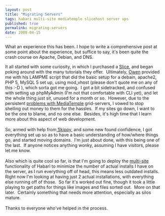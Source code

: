 ```yaml
---
layout: post
title: "Migrating Servers"
tags: habari multi-site mediatemple slicehost server vps
published: true
permalink: migrating-servers
date: 2008-04-15
---
```


What an experience this has been.  I hope to write a comprehensive post at some point about the experience, but suffice to say, it's been quite the crash course on Apache, Debian, and DNS.

It all started with some curiosity, in which I purchased a <a href="http://slicehost.com">Slice</a>, and began poking around with the many tutorials they offer.&nbsp; Ultimately, <a href="http://asymptomatic.net/">Owen</a> provided me with his LAMPME script that did the basic setup for a debain, apache2, PHP 5, MySQL 5 set up, using mod_vhost (please don't quote me on any of this :-D ), which sorta got me going.&nbsp; I got a bit sidetracked, and confused with setting up phpMyAdmin (I'm not that comfortable with CLI yet), and let the whole thing just sit, unused for a month or so.&nbsp; However, due to the persistent <a href="http://weblog.mediatemple.net/weblog/category/system-incidents/gs-grid-service-intermittent-service-availability/">problems with MediaTemple</a> grid-servers, I vowed to stop shelling out money to them for the hassles.&nbsp; If my sites go down, I want to be the one to blame, and no one else.&nbsp; Besides, it's high time that I learn more about this aspect of web development.<br><br>So, armed with help from<span style="text-decoration: underline;"> </span><a href="http://skippy.net">Skippy</a>, and some new found confidence, I got everything set up so as to have a basic understanding of how/where things go, and started moving domains.&nbsp; I'm just about done, with this being one of the last.&nbsp; If anyone notices anything wonky, assuming I have visitors, please let me know.<br><br>Also which is quite cool so far, is that I'm going to deploy the <a href="http://wiki.habariproject.org/en/Multisite">multi-site</a> functionality of Habari to minimize the number of actual installs I have on the server, as I run everything off of head, this means less outdated installs.&nbsp; Right now I'm looking at having just 2 actual installations, with everything else running off of those.&nbsp; So far it's worked out fine, though it took a little playing to get paths for things like images and files sorted out.&nbsp; More on that later.&nbsp; Certainly something that needs more attention, especially as silos mature.<br><br>Thanks to everyone who've helped in the process.<br>
